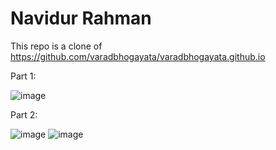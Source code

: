 # Navidur Rahman

This repo is a clone of https://github.com/varadbhogayata/varadbhogayata.github.io

Part 1:

![image](https://github.com/Navidur1/Navidur1.github.io/assets/26190375/e5cc3501-f38b-456b-a11c-73d9416038e9)

Part 2:

![image](https://github.com/Navidur1/Navidur1.github.io/assets/26190375/541078ef-bdde-44c8-9ab0-138a1ff2844d)
![image](https://github.com/Navidur1/Navidur1.github.io/assets/26190375/12ea1d2e-8f40-458d-940f-072e42b76a9a)
